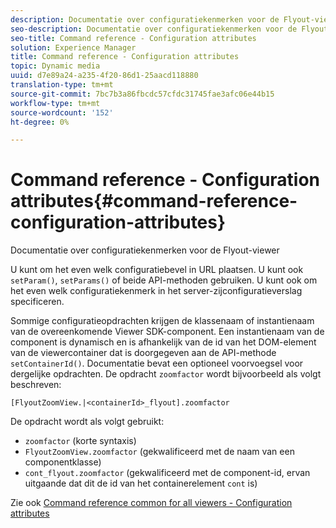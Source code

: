 ```yaml
---
description: Documentatie over configuratiekenmerken voor de Flyout-viewer
seo-description: Documentatie over configuratiekenmerken voor de Flyout-viewer
seo-title: Command reference - Configuration attributes
solution: Experience Manager
title: Command reference - Configuration attributes
topic: Dynamic media
uuid: d7e89a24-a235-4f20-86d1-25aacd118880
translation-type: tm+mt
source-git-commit: 7bc7b3a86fbcdc57cfdc31745fae3afc06e44b15
workflow-type: tm+mt
source-wordcount: '152'
ht-degree: 0%

---
```



# Command reference - Configuration attributes{#command-reference-configuration-attributes}

Documentatie over configuratiekenmerken voor de Flyout-viewer

U kunt om het even welk configuratiebevel in URL plaatsen. U kunt ook `setParam()`, `setParams()` of beide API-methoden gebruiken. U kunt ook om het even welk configuratiekenmerk in het server-zijconfiguratieverslag specificeren.

Sommige configuratieopdrachten krijgen de klassenaam of instantienaam van de overeenkomende Viewer SDK-component. Een instantienaam van de component is dynamisch en is afhankelijk van de id van het DOM-element van de viewercontainer dat is doorgegeven aan de API-methode `setContainerId()`. Documentatie bevat een optioneel voorvoegsel voor dergelijke opdrachten. De opdracht `zoomfactor` wordt bijvoorbeeld als volgt beschreven:

`[FlyoutZoomView.|<containerId>_flyout].zoomfactor`

De opdracht wordt als volgt gebruikt:

* `zoomfactor` (korte syntaxis)
* `FlyoutZoomView.zoomfactor` (gekwalificeerd met de naam van een componentklasse)
* `cont_flyout.zoomfactor` (gekwalificeerd met de component-id, ervan uitgaande dat dit de id van het containerelement  `cont` is)

Zie ook [Command reference common for all viewers - Configuration attributes](../../../r-html5-viewer-20-cmdref-configattrib/r-html5-viewer-20-cmdref-configattrib.md#concept-850e0f2c49b949deb7cfbfd330d329bd)
